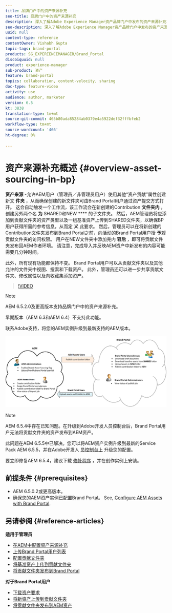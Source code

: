 ```yaml
---
title: 品牌门户中的资产来源补充
seo-title: 品牌门户中的资产来源补充
description: 深入了解Adobe Experience Manager资产品牌门户中发布的资产来源补充功能。
seo-description: 深入了解Adobe Experience Manager资产品牌门户中发布的资产来源补充功能。
uuid: null
content-type: reference
contentOwner: Vishabh Gupta
topic-tags: brand-portal
products: SG_EXPERIENCEMANAGER/Brand_Portal
discoiquuid: null
product: experience-manager
sub-product: 资产
feature: brand-portal
topics: collaboration, content-velocity, sharing
doc-type: feature-video
activity: use
audience: author, marketer
version: 6.5
kt: 3838
translation-type: tm+mt
source-git-commit: 465b80ada85284ab0379e4a5922def32fffbfeb2
workflow-type: tm+mt
source-wordcount: '466'
ht-degree: 0%

---
```



# 资产来源补充概述 {#overview-asset-sourcing-in-bp}

**资产来源** -允许AEM用户（管理员／非管理员用户）使用其他“资产贡献”属性创建新文 **件夹** ，从而确保创建的新文件夹可由Brand Portal用户通过资产提交方式打开。 这会自动触发一个工作流，该工作流会在新创建的Contribution **文件夹内** ，创建另外两个名 **为** SHARED和NEW **** 的子文件夹。 然后，AEM管理员将应添加到贡献文件夹的资产类型以及一组基准资产上传到SHARED文件夹，以确保BP用户获得所需的参考信息，从而定 **义** 此要求。 然后，管理员可以在将新创建的Contribution文件夹发布到Brand Portal之前，向活动的Brand Portal用户授 **予对** 贡献文件夹的访问权限。 用户在NEW文件夹中添加完内 **容后** ，即可将贡献文件夹发布回AEM作者环境。 请注意，完成导入并反映AEM资产中新发布的内容可能需要几分钟时间。

此外，所有现有功能都保持不变。 Brand Portal用户可以从贡献文件夹以及其他允许的文件夹中视图、搜索和下载资产。 此外，管理员还可以进一步共享贡献文件夹、修改属性以及向收藏集添加资产。

>[!VIDEO](https://video.tv.adobe.com/v/29365/?quality=12)

>[!NOTE]
>
>AEM 6.5.2.0及更高版本支持品牌门户中的资产来源补充。
>
>早期版本（AEM 6.3和AEM 6.4）不支持此功能。
>
>联系Adobe支持，将您的AEM实例升级到最新支持的AEM版本。


![品牌门户资产来源补充](assets/asset-sourcing.png)


>[!NOTE]
>
>AEM 6.5.4中存在已知问题。在升级到Adobe开发人员控制台后，Brand Portal用户无法将贡献文件夹的资产发布到AEM资产。
>
>此问题在AEM 6.5.5中已解决。您可以将AEM资产实例升级到最新的Service Pack AEM 6.5.5，并在Adobe开发人 [员控制台上](https://docs.adobe.com/content/help/en/experience-manager-65/assets/brandportal/configure-aem-assets-with-brand-portal.html#upgrade-integration-65) 升级您的配置。
>
>要立即修复AEM 6.5.4，建议下载 [修补程序](https://www.adobeaemcloud.com/content/marketplace/marketplaceProxy.html?packagePath=/content/companies/public/adobe/packages/cq650/hotfix/cq-6.5.0-hotfix-33041) ，并在创作实例上安装。


## 前提条件 {#prerequisites}

* AEM 6.5.0.2或更高版本。
* 确保您的AEM资产实例已配置Brand Portal。 See, [Configure AEM Assets with Brand Portal](../using/configure-aem-assets-with-brand-portal.md).

## 另请参阅 {#reference-articles}

**适用于管理员**

* [在AEM中配置资产来源补充](brand-portal-configure-asset-sourcing.md)
* [上传Brand Portal用户列表](brand-portal-configure-asset-sourcing.md)
* [配置贡献文件夹](brand-portal-contribution-folder.md)
* [将基准资产上传到贡献文件夹](brand-portal-upload-baseline-assets.md)
* [将贡献文件夹发布到Brand Portal](brand-portal-publish-contribution-folder-to-brand-portal.md)

**对于Brand Portal用户**

* [下载资产要求](brand-portal-download-asset-requirements.md)
* [将新资产上传到贡献文件夹](brand-portal-upload-assets-to-contribution-folder.md)
* [将贡献文件夹发布到AEM资产](brand-portal-publish-contribution-folder-to-aem-assets.md)
